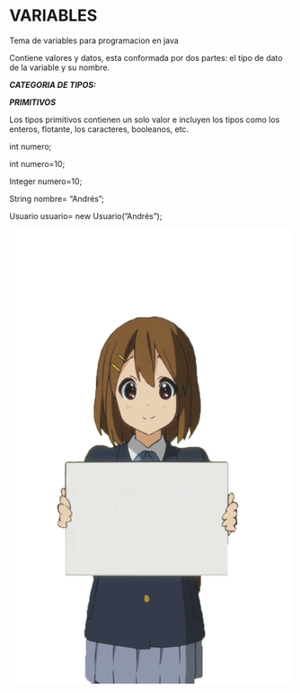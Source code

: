 # VARIABLES
Tema de variables para programacion en java

Contiene valores y datos, esta conformada por dos partes: el tipo de dato de la variable y su nombre.

***CATEGORIA DE TIPOS:***

***PRIMITIVOS***

Los tipos primitivos contienen un solo valor e incluyen los tipos como los enteros, flotante, los caracteres, booleanos, etc.

int numero;

int numero=10;

Integer numero=10;

String nombre= “Andrés”;

Usuario usuario= new Usuario(”Andrés”);

![ANIME](pngwing.com.png)

